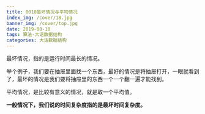 ```yaml
---
title: 0010最坏情况与平均情况
index_img: /cover/18.jpg
banner_img: /cover/top.jpg
date: 2019-08-18
tags: 算法-大话数据结构
categories: 大话数据结构
---
```


最坏情况，指的是运行时间最长的情况。

举个例子，我们要在抽屉里面找一个东西，最好的情况是将抽屉打开，一眼就看到了，最坏的情况是我们要将抽屉里的东西一个一个翻一遍才能找到。

平均情况，是比较有意义的情况，就是取一个平均值。

**一般情况下，我们说的时间复杂度指的是最坏时间复杂度。**

